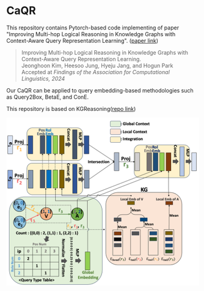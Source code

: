 # CaQR
This repository contains Pytorch-based code implementing of paper "Improving Multi-hop Logical Reasoning in Knowledge Graphs with Context-Aware Query Representation Learning". ([paper link])

> Improving Multi-hop Logical Reasoning in Knowledge Graphs with Context-Aware Query Representation Learning.\
> Jeonghoon Kim, Heesoo Jung, Hyeju Jang, and Hogun Park\
> Accepted at _Findings of the Association for Computational Linguistics, 2024_

Our CaQR can be applied to query embedding-based methodologies such as Query2Box, BetaE, and ConE.

This repository is based on KGReasoning([repo link])

![CaQR applied on _ip_ query.](./fig/caqr.png)

[repo link]: https://github.com/snap-stanford/KGReasoning
[paper link]: https://arxiv.org/abs/2406.07034
